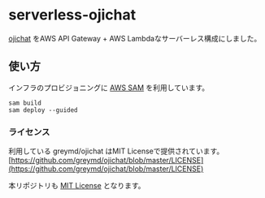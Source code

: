 # serverless-ojichat
[ojichat](https://github.com/greymd/ojichat) をAWS API Gateway + AWS Lambdaなサーバーレス構成にしました。

## 使い方
インフラのプロビジョニングに [AWS SAM](https://docs.aws.amazon.com/serverless-application-model/latest/developerguide/serverless-sam-cli-install.html) を利用しています。
```shell script
sam build 
sam deploy --guided
```

### ライセンス

利用している greymd/ojichat はMIT Licenseで提供されています。
[https://github.com/greymd/ojichat/blob/master/LICENSE](https://github.com/greymd/ojichat/blob/master/LICENSE)

本リポジトリも [MIT License](https://github.com/mokocm/serverless-ojichat/LICENSE) となります。
